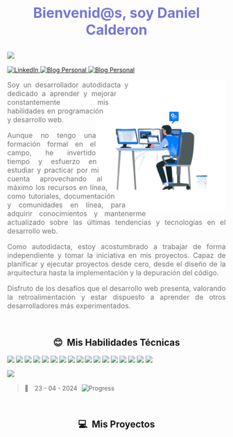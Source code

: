 <h1 align="center" style='margin: 0; font-size: 2rem; text-align: center; color: #7776d6;'>Bienvenid@s, soy Daniel Calderon</h1>
<br />

![](https://komarev.com/ghpvc/?username=Kapelu-github-Kapelu&color=blue&style=plastic&label=Visitas)


<a
	href="https://www.linkedin.com/in/ddanielcalderon/"
	target="_blank"
	reel="noopener"
	>
	<img
		src="https://img.shields.io/badge/LinkedIn-0077B5?style=plastic&logo=linkedin&logoColor=white&link=https://www.linkedin.com/in/ddanielcalderon/"
		alt="LinkedIn"
	/>
</a>
<a
	href="https://kapelu.vercel.app/"
	target="_blank"
	reel="noopener"
	>
	<img
		src="https://img.shields.io/badge/Blog%20Personal-0077B5?style=plastic&logo=blogger&color=skyblue&logoColor=white&link=https://kapelu.vercel.app/"
		alt="Blog Personal"
	/>
</a>
<a
	href="https://kapelu.vercel.app/"
	target="_blank"
	reel="noopener"
	>
	<img
		src="https://img.shields.io/badge/Curriculum%20Vitae-0077B5?style=plastic&logo=read.cv&color=blue&logoColor=white&link=https://kapelu.vercel.app/"
		alt="Blog Personal"
	/>
</a>
<br>
<section style='padding: 0; text-align: justify; color: #f1ebeb;'>
    <img width="300" height="300" align="right" src="https://raw.githubusercontent.com/Kapelu/Kapelu/main/public/png/README-acerca.png" alt="Acerca de mi" style='shape-outside: circle();'>
    <p style='font-size: 1rem;color: #777;'>
    Soy un desarrollador autodidacta y dedicado a aprender y mejorar 
    constantemente mis habilidades en programación y desarrollo web.
    </p>
    <p style='font-size: 1rem;color: #777;'>
    Aunque no tengo una formación formal en el campo, he invertido tiempo y 
    esfuerzo en estudiar y practicar por mi cuenta aprovechando al máximo los recursos 
    en línea, como tutoriales, documentación y comunidades en línea, para adquirir 
    conocimientos y mantenerme actualizado sobre las últimas tendencias y tecnologías 
    en el desarrollo web.
    </p>
    <p style='font-size: 1rem;color: #777;'>
    Como autodidacta, estoy acostumbrado a trabajar de forma independiente y tomar la 
    iniciativa en mis proyectos. Capaz de planificar y ejecutar proyectos desde cero, 
    desde el diseño de la arquitectura hasta la implementación y la depuración del código.
    </p> 
    <p style='font-size: 1rem;color: #777;'>
    Disfruto de los desafíos que el desarrollo web presenta, valorando la retroalimentación 
    y estar dispuesto a aprender de otros desarrolladores más experimentados. 
    </p>
</section>
<br>
<h2 align="center">😊 &nbsp;Mis Habilidades Técnicas</h2>


![](https://img.shields.io/badge/-Ubuntu-333333?style=flat&logo=Ubunt)
![](https://img.shields.io/badge/-BashScript-333333?style=flat&logo=gnubash)
![](https://img.shields.io/badge/-HTML5-333333?style=flat&logo=HTML5)
![](https://img.shields.io/badge/-CSS-333333?style=flat&logo=CSS3&logoColor=1572B6)
![](https://img.shields.io/badge/-JavaScript-333333?style=flat&logo=javascript)
![](https://img.shields.io/badge/-Markdown-333333?style=flat&logo=markdown)
![](https://img.shields.io/badge/-Mdx-333333?style=flat&logo=mdx)
![](https://img.shields.io/badge/-Typescript-333333?style=flat&logo=typescript)
![](https://img.shields.io/badge/-Tailwind-333333?style=flat&logo=tailwind-css)
![](https://img.shields.io/badge/-Git-333333?style=flat&logo=git)
![](https://img.shields.io/badge/-GitHub-333333?style=flat&logo=github)
![](https://img.shields.io/badge/-Node.js-333333?style=flat&logo=node.js)
![](https://img.shields.io/badge/-Express.js-333333?style=flat&logo=express)
![](https://img.shields.io/badge/-Axios.js-333333?style=flat&logo=axios)
![](https://img.shields.io/badge/-Mongodb.js-333333?style=flat&logo=mongodb)
![](https://img.shields.io/badge/-npm.js-333333?style=flat&logo=npm)
![](https://img.shields.io/badge/-Figma-333333?style=flat&logo=Figma)

  
<div>
    	<a href="https://github.com/Kapelu/github-readme-stats">
				<img src="https://github-readme-stats.vercel.app/api/top-langs/?username=Kapelu&custom_title=Lenguajes%20mas%20usados&theme=calm&langs_count=10&card_width=850&locale=es" />
			</a>
</div>
 
> 🚀 ⠀23 - 04 - 2024⠀![Progress](https://progress-bar.dev/1/?scale=160&title=&width=600&color=babaca&suffix=%20%) 

	
<br>
<h2 align="center">💻 &nbsp;Mis Proyectos</h2>
